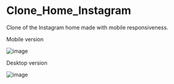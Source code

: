 # Clone_Home_Instagram

Clone of the Instagram home made with mobile responsiveness.

Mobile version

![image](https://github.com/gomesvania/Clone_Home_Instagram/assets/102826843/18f176a6-4a56-48d1-8998-a7e903e7194d)

Desktop version

![image](https://github.com/gomesvania/Clone_Home_Instagram/assets/102826843/67586ab8-4e14-4d03-ad9a-3e06711e735e)

